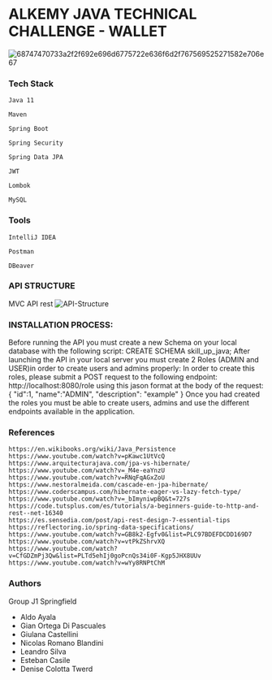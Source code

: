 # ALKEMY JAVA TECHNICAL CHALLENGE - WALLET
![68747470733a2f2f692e696d6775722e636f6d2f767569525271582e706e67](https://user-images.githubusercontent.com/24995631/201564506-0175d8eb-69d5-4333-8672-e6f00a18a170.png)

### Tech Stack

    Java 11

    Maven

    Spring Boot

    Spring Security

    Spring Data JPA

    JWT

    Lombok

    MySQL

### Tools

    IntelliJ IDEA

    Postman

    DBeaver

### API STRUCTURE

MVC API rest
![API-Structure](https://user-images.githubusercontent.com/24995631/201565282-d695dc13-4322-4fd2-b89c-eaf82f882845.png)

### INSTALLATION PROCESS:
Before running the API you must create a new Schema on your local database with the following script:
CREATE SCHEMA skill_up_java;
After launching the API in your local server you must create 2 Roles (ADMIN and USER)in order to create users and admins properly:
In order to create this roles, please submit a POST request to the following endpoint:
http://localhost:8080/role
using this jason format at the body of the request:
{
 "id":1,
 "name":"ADMIN",
 "description": "example"
 }
Once you had created the roles you must be able to create users, admins and use the different endpoints available in the application.

### References

    https://en.wikibooks.org/wiki/Java_Persistence
    https://www.youtube.com/watch?v=pKawc1UtVcQ
    https://www.arquitecturajava.com/jpa-vs-hibernate/
    https://www.youtube.com/watch?v=_M4e-eaYnzU
    https://www.youtube.com/watch?v=RNqFqAGxZoU
    https://www.nestoralmeida.com/cascade-en-jpa-hibernate/
    https://www.coderscampus.com/hibernate-eager-vs-lazy-fetch-type/
    https://www.youtube.com/watch?v=_bImyniwpBQ&t=727s
    https://code.tutsplus.com/es/tutorials/a-beginners-guide-to-http-and-rest--net-16340
    https://es.sensedia.com/post/api-rest-design-7-essential-tips
    https://reflectoring.io/spring-data-specifications/
    https://www.youtube.com/watch?v=GB8k2-Egfv0&list=PLC97BDEFDCDD169D7
    https://www.youtube.com/watch?v=vtPkZShrvXQ
    https://www.youtube.com/watch?v=CfGDZmPj3Qw&list=PLTd5ehIj0goPcnQs34i0F-Kgp5JHX8UUv
    https://www.youtube.com/watch?v=wYy8RNPtChM

### Authors
Group J1 Springfield
- Aldo Ayala
- Gian Ortega Di Pascuales
- Giulana Castellini
- Nicolas Romano Blandini
- Leandro Silva
- Esteban Casile
- Denise Colotta Twerd

